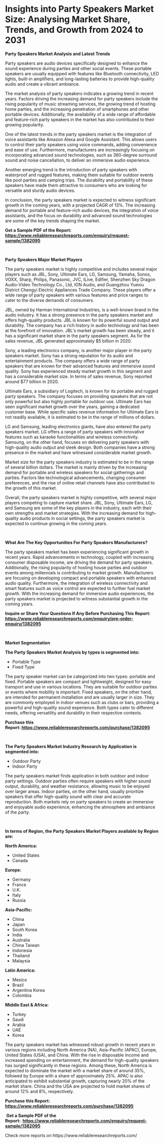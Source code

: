 <p><h1>Insights into Party Speakers Market Size: Analysing Market Share, Trends, and Growth from 2024 to 2031</h1></p><p><strong>Party Speakers Market Analysis and Latest Trends</strong></p>
<p><p>Party speakers are audio devices specifically designed to enhance the sound experience during parties and other social events. These portable speakers are usually equipped with features like Bluetooth connectivity, LED lights, built-in amplifiers, and long-lasting batteries to provide high-quality audio and create a vibrant ambiance.</p><p>The market analysis of party speakers indicates a growing trend in recent years. Factors driving the increasing demand for party speakers include the rising popularity of music streaming services, the growing trend of hosting home parties, and the increasing penetration of smartphones and other portable devices. Additionally, the availability of a wide range of affordable and feature-rich party speakers in the market has also contributed to their growing popularity.</p><p>One of the latest trends in the party speakers market is the integration of voice assistants like Amazon Alexa and Google Assistant. This allows users to control their party speakers using voice commands, adding convenience and ease of use. Furthermore, manufacturers are increasingly focusing on incorporating advanced sound technologies, such as 360-degree surround sound and noise cancellation, to deliver an immersive audio experience.</p><p>Another emerging trend is the introduction of party speakers with waterproof and rugged features, making them suitable for outdoor events like pool parties and camping trips. The durability and portability of these speakers have made them attractive to consumers who are looking for versatile and sturdy audio devices.</p><p>In conclusion, the party speakers market is expected to witness significant growth in the coming years, with a projected CAGR of 13%. The increasing demand for portable and feature-rich audio devices, the integration of voice assistants, and the focus on durability and advanced sound technologies are some of the key trends shaping the market.</p></p>
<p><strong>Get a Sample PDF of the Report:&nbsp; <a href="https://www.reliableresearchreports.com/enquiry/request-sample/1382095">https://www.reliableresearchreports.com/enquiry/request-sample/1382095</a></strong></p>
<p>&nbsp;</p>
<p><strong>Party Speakers Major Market Players</strong></p>
<p><p>The party speakers market is highly competitive and includes several major players such as JBL, Sony, Ultimate Ears, LG, Samsung, Yamaha, Sonos, VOXX, Sharp, Philips, Panasonic, JVC, ILive, Edifier, Shenzhen Sky Dragon Audio-Video Technology Co., Ltd, ION Audio, and Guangzhou Yuexiu District Chengyi Electric Appliances Trade Company. These players offer a wide range of party speakers with various features and price ranges to cater to the diverse demands of consumers.</p><p>JBL, owned by Harman International Industries, is a well-known brand in the audio industry. It has a strong presence in the party speakers market and offers high-quality products. JBL is known for its powerful sound output and durability. The company has a rich history in audio technology and has been at the forefront of innovation. JBL's market growth has been steady, and it has a significant market share in the party speakers segment. As for the sales revenue, JBL generated approximately $5 billion in 2020.</p><p>Sony, a leading electronics company, is another major player in the party speakers market. Sony has a strong reputation for its audio and entertainment products. The company offers a wide range of party speakers that are known for their advanced features and immersive sound quality. Sony has experienced steady market growth in this segment and has a considerable market size. In terms of sales revenue, Sony reported around $77 billion in 2020.</p><p>Ultimate Ears, a subsidiary of Logitech, is known for its portable and rugged party speakers. The company focuses on providing speakers that are not only powerful but also highly portable for outdoor use. Ultimate Ears has seen significant market growth over the years, gaining a dedicated customer base. While specific sales revenue information for Ultimate Ears is not readily available, it is estimated to be in the range of millions of dollars.</p><p>LG and Samsung, leading electronics giants, have also entered the party speakers market. LG offers a range of party speakers with innovative features such as karaoke functionalities and wireless connectivity. Samsung, on the other hand, focuses on delivering party speakers with high-quality audio output and sleek design. Both companies have a strong presence in the market and have witnessed considerable market growth.</p><p>Market size for the party speakers industry is estimated to be in the range of several billion dollars. The market is mainly driven by the increasing demand for portable and wireless speakers for social gatherings and parties. Factors like technological advancements, changing consumer preferences, and the rise of online retail channels have also contributed to the growth of this market.</p><p>Overall, the party speakers market is highly competitive, with several major players competing to capture market share. JBL, Sony, Ultimate Ears, LG, and Samsung are some of the key players in the industry, each with their own strengths and market strategies. With the increasing demand for high-quality audio products in social settings, the party speakers market is expected to continue growing in the coming years.</p></p>
<p>&nbsp;</p>
<p><strong>What Are The Key Opportunities For Party Speakers Manufacturers?</strong></p>
<p><p>The party speakers market has been experiencing significant growth in recent years. Rapid advancements in technology, coupled with increasing consumer disposable income, are driving the demand for party speakers. Additionally, the rising popularity of hosting house parties and outdoor events among millennials is contributing to market growth. Manufacturers are focusing on developing compact and portable speakers with enhanced audio quality. Furthermore, the integration of wireless connectivity and smart features such as voice control are expected to further fuel market growth. With the increasing demand for immersive audio experiences, the party speakers market is projected to witness substantial growth in the coming years.</p></p>
<p><strong>Inquire or Share Your Questions If Any Before Purchasing This Report: <a href="https://www.reliableresearchreports.com/enquiry/pre-order-enquiry/1382095">https://www.reliableresearchreports.com/enquiry/pre-order-enquiry/1382095</a></strong></p>
<p>&nbsp;</p>
<p><strong>Market Segmentation</strong></p>
<p><strong>The Party Speakers Market Analysis by types is segmented into:</strong></p>
<p><ul><li>Portable Type</li><li>Fixed Type</li></ul></p>
<p><p>The party speaker market can be categorized into two types: portable and fixed. Portable speakers are compact and lightweight, designed for easy transport and use in various locations. They are suitable for outdoor parties or events where mobility is important. Fixed speakers, on the other hand, are intended for permanent installation and are usually larger in size. They are commonly employed in indoor venues such as clubs or bars, providing a powerful and high-quality sound experience. Both types cater to different needs, offering versatility and durability in their respective contexts.</p></p>
<p><strong>Purchase this Report:&nbsp;<a href="https://www.reliableresearchreports.com/purchase/1382095">https://www.reliableresearchreports.com/purchase/1382095</a></strong></p>
<p>&nbsp;</p>
<p><strong>The Party Speakers Market Industry Research by Application is segmented into:</strong></p>
<p><ul><li>Outdoor Party</li><li>Indoor Party</li></ul></p>
<p><p>The party speakers market finds application in both outdoor and indoor party settings. Outdoor parties often require speakers with higher sound output, durability, and weather resistance, allowing music to be enjoyed over larger areas. Indoor parties, on the other hand, usually prioritize speakers that offer high-quality sound with clear and accurate reproduction. Both markets rely on party speakers to create an immersive and enjoyable audio experience, enhancing the atmosphere and ambiance of the party.</p></p>
<p>&nbsp;</p>
<p><strong>In terms of Region, the Party Speakers Market Players available by Region are:</strong></p>
<p>
    <p> <strong> North America: </strong>
        <ul>
            <li>United States</li>
            <li>Canada</li>
        </ul>
        </p> 
    <p> <strong> Europe: </strong>
        <ul>
            <li>Germany</li>
            <li>France</li>
            <li>U.K.</li>
            <li>Italy</li>
            <li>Russia</li>
        </ul>
        </p> 
    <p> <strong> Asia-Pacific: </strong>
        <ul>
            <li>China</li>
            <li>Japan</li>
            <li>South Korea</li>
            <li>India</li>
            <li>Australia</li>
            <li>China Taiwan</li>
            <li>Indonesia</li>
            <li>Thailand</li>
            <li>Malaysia</li>
        </ul>
        </p> 
    <p> <strong> Latin America: </strong>
        <ul>
            <li>Mexico</li>
            <li>Brazil</li>
            <li>Argentina Korea</li>
            <li>Colombia</li>
        </ul>
        </p> 
    <p> <strong> Middle East & Africa: </strong>
        <ul>
            <li>Turkey</li>
            <li>Saudi</li>
            <li>Arabia</li>
            <li>UAE</li>
            <li>Korea</li>
        </ul>
    </p>
    </p>
<p><p>The party speakers market has witnessed robust growth in recent years in various regions including North America (NA), Asia-Pacific (APAC), Europe, United States (USA), and China. With the rise in disposable income and increased spending on entertainment, the demand for high-quality speakers has surged significantly in these regions. Among these, North America is expected to dominate the market with a market share of around 35%, followed by Europe with a share of approximately 25%. APAC is also anticipated to exhibit substantial growth, capturing nearly 20% of the market share. China and the USA are projected to hold market shares of around 12% and 8%, respectively.</p></p>
<p><strong>Purchase this Report: <a href="https://www.reliableresearchreports.com/purchase/1382095">https://www.reliableresearchreports.com/purchase/1382095</a></strong></p>
<p>&nbsp;<strong>Get a Sample PDF of the Report:&nbsp;&nbsp;<a href="https://www.reliableresearchreports.com/enquiry/request-sample/1382095">https://www.reliableresearchreports.com/enquiry/request-sample/1382095</a></strong></p>
<p><strong></strong></p>
<p>Check more reports on https://www.reliableresearchreports.com/</p>